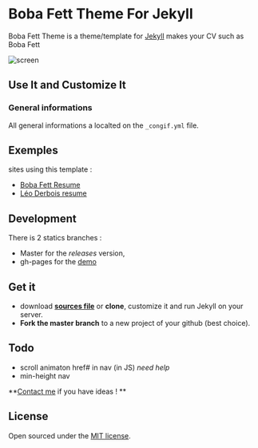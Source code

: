 Boba Fett Theme For Jekyll
==========================

Boba Fett Theme is a theme/template for [Jekyll](http://jekyllrb.com) makes your CV such as Boba Fett

![screen]()

## Use It and Customize It

### General informations

All general informations a localted on the `_congif.yml` file.

### 



## Exemples

sites using this template :

- [Boba Fett Resume](http://bobafett.leoderbois.com)
- [Léo Derbois resume](http://www.leoderbois.com)

## Development

There is 2 statics branches :

- Master for the *releases* version,
- gh-pages for the [demo](http://bobafett.leoderbois.com) 
 

## Get it

- download **[sources file](https://github.com/leoderbois/Boba-Fett-Theme-For-Jekyll/archive/master.zip)** or **clone**, customize it and run Jekyll on your server.
- **Fork the master branch** to a new project of your github (best choice).

## Todo

- scroll animaton href# in nav (in JS) *need help*
- min-height nav

**[Contact me](mailto:contact@leoderbois.com) if you have ideas ! **

## License

Open sourced under the [MIT license](https://raw.githubusercontent.com/leoderbois/Boba-Fett-Theme-For-Jekyll/master/LICENSE.md).


